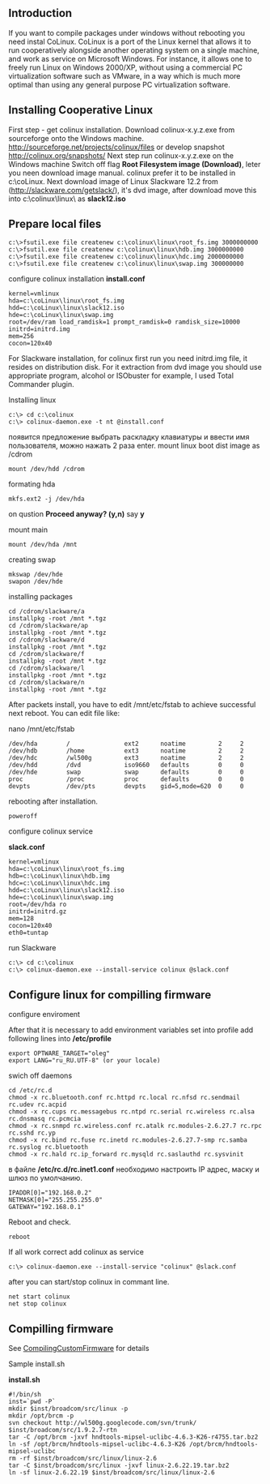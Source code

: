## Introduction ##

If you want to compile packages under windows without rebooting you need instal CoLinux.
CoLinux is a port of the Linux kernel that allows it to run cooperatively alongside another operating system on a single machine, and work as service on Microsoft Windows.
For instance, it allows one to freely run Linux on Windows 2000/XP, without using a commercial PC virtualization software such as VMware, in a way which is much more optimal than using any general purpose PC virtualization software.

## Installing Cooperative Linux ##

First step - get colinux installation.
Download colinux-x.y.z.exe from sourceforge onto the Windows machine.
http://sourceforge.net/projects/colinux/files
or develop snapshot
http://colinux.org/snapshots/
Next step run colinux-x.y.z.exe on the Windows machine
Switch off flag **Root Filesystem image (Download)**, leter you neen download image manual.
colinux prefer it to be installed in c:\coLinux.
Next download image of Linux Slackware 12.2 from (http://slackware.com/getslack/), it's dvd image, after download move this into c:\colinux\linux\ as **slack12.iso**

## Prepare local files ##

```
c:\>fsutil.exe file createnew c:\colinux\linux\root_fs.img 3000000000
c:\>fsutil.exe file createnew c:\colinux\linux\hdb.img 3000000000
c:\>fsutil.exe file createnew c:\colinux\linux\hdc.img 2000000000
c:\>fsutil.exe file createnew c:\colinux\linux\swap.img 300000000
```

configure colinux installation
**install.conf**
```
kernel=vmlinux
hda=c:\coLinux\linux\root_fs.img
hdd=c:\coLinux\linux\slack12.iso
hdе=c:\coLinux\linux\swap.img
root=/dev/ram load_ramdisk=1 prompt_ramdisk=0 ramdisk_size=10000
initrd=initrd.img
mem=256
cocon=120x40
```

For Slackware installation, for colinux first run you need initrd.img file, it resides on distribution disk. For it extraction from dvd image you should use appropriate program, alcohol or ISObuster for example, I used Total Commander plugin.

Installing linux
```
c:\> cd c:\colinux
c:\> colinux-daemon.exe -t nt @install.conf
```

появится предложение выбрать раскладку клавиатуры и ввести имя пользователя, можно нажать 2 раза enter.
mount linux boot dist image as /cdrom
```
mount /dev/hdd /cdrom
```
formating hda
```
mkfs.ext2 -j /dev/hda
```
on qustion **Proceed anyway? (y,n)** say **y**

mount main
```
mount /dev/hda /mnt
```

creating swap
```
mkswap /dev/hde
swapon /dev/hde
```

installing packages
```
cd /cdrom/slackware/a
installpkg -root /mnt *.tgz
cd /cdrom/slackware/ap
installpkg -root /mnt *.tgz
cd /cdrom/slackware/d
installpkg -root /mnt *.tgz
cd /cdrom/slackware/f
installpkg -root /mnt *.tgz
cd /cdrom/slackware/l
installpkg -root /mnt *.tgz
cd /cdrom/slackware/n
installpkg -root /mnt *.tgz
```

After packets install, you have to edit /mnt/etc/fstab to achieve successful next reboot.
You can edit file like:

nano /mnt/etc/fstab

```
/dev/hda        /               ext2      noatime         2     2
/dev/hdb        /home           ext3      noatime         2     2
/dev/hdc        /wl500g         ext3      noatime         2     2
/dev/hdd        /dvd            iso9660   defaults        0     0
/dev/hde        swap            swap      defaults        0     0
proc            /proc           proc      defaults        0     0
devpts          /dev/pts        devpts    gid=5,mode=620  0     0
```

rebooting after installation.
```
poweroff
```

configure colinux service

**slack.conf**
```
kernel=vmlinux
hda=c:\coLinux\linux\root_fs.img
hdb=c:\coLinux\linux\hdb.img
hdc=c:\coLinux\linux\hdc.img
hdd=c:\coLinux\linux\slack12.iso
hde=c:\coLinux\linux\swap.img
root=/dev/hda ro
initrd=initrd.gz
mem=128
cocon=120x40
eth0=tuntap
```

run Slackware

```
c:\> cd c:\colinux
c:\> colinux-daemon.exe --install-service colinux @slack.conf
```

## Configure linux for compilling firmware ##

configure enviroment

After that it is necessary to add environment variables set into profile
add following lines into **/etc/profile**
```
export OPTWARE_TARGET="oleg"
export LANG="ru_RU.UTF-8" (or your locale)
```

swich off daemons
```
cd /etc/rc.d
chmod -x rc.bluetooth.conf rc.httpd rc.local rc.nfsd rc.sendmail rc.udev rc.acpid 
chmod -x rc.cups rc.messagebus rc.ntpd rc.serial rc.wireless rc.alsa rc.dnsmasq rc.pcmcia
chmod -x rc.snmpd rc.wireless.conf rc.atalk rc.modules-2.6.27.7 rc.rpc rc.sshd rc.yp 
chmod -x rc.bind rc.fuse rc.inetd rc.modules-2.6.27.7-smp rc.samba rc.syslog rc.bluetooth 
chmod -x rc.hald rc.ip_forward rc.mysqld rc.saslauthd rc.sysvinit
```

в файле **/etc/rc.d/rc.inet1.conf** необходимо настроить IP адрес, маску и шлюз по умолчанию.
```
IPADDR[0]="192.168.0.2"
NETMASK[0]="255.255.255.0"
GATEWAY="192.168.0.1"
```

Reboot and check.

```
reboot
```

If all work correct add colinux as service
```
c:\> colinux-daemon.exe --install-service "colinux" @slack.conf
```

after you can start/stop colinux in commant line.
```
net start colinux
net stop colinux
```

## Compilling firmware ##

See [CompilingCustomFirmware](CompilingCustomFirmware.md) for details

Sample install.sh

**install.sh**
```
#!/bin/sh
inst=`pwd -P`
mkdir $inst/broadcom/src/linux -p
mkdir /opt/brcm -p
svn checkout http://wl500g.googlecode.com/svn/trunk/ $inst/broadcom/src/1.9.2.7-rtn
tar -C /opt/brcm -jxvf hndtools-mipsel-uclibc-4.6.3-K26-r4755.tar.bz2
ln -sf /opt/brcm/hndtools-mipsel-uclibc-4.6.3-K26 /opt/brcm/hndtools-mipsel-uclibc
rm -rf $inst/broadcom/src/linux/linux-2.6
tar -C $inst/broadcom/src/linux -jxvf linux-2.6.22.19.tar.bz2
ln -sf linux-2.6.22.19 $inst/broadcom/src/linux/linux-2.6
```